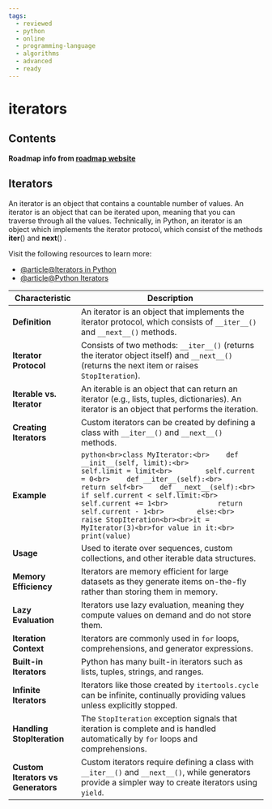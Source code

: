 ```yaml
---
tags:
  - reviewed
  - python
  - online
  - programming-language
  - algorithms
  - advanced
  - ready
---
```


# iterators

## Contents

__Roadmap info from [roadmap website](https://roadmap.sh/python/python-advanced-topics/iterators)__

## Iterators

An iterator is an object that contains a countable number of values. An iterator is an object that can be iterated upon, meaning that you can traverse through all the values. Technically, in Python, an iterator is an object which implements the iterator protocol, which consist of the methods __iter__() and __next__() .

Visit the following resources to learn more:

- [@article@Iterators in Python](https://www.w3schools.com/python/python_iterators.asp)
- [@article@Python Iterators](https://www.programiz.com/python-programming/iterator)

| Characteristic                     | Description                                                                                                                                                                                                                                                                                                                                                                                                                                       |
| ---------------------------------- | ------------------------------------------------------------------------------------------------------------------------------------------------------------------------------------------------------------------------------------------------------------------------------------------------------------------------------------------------------------------------------------------------------------------------------------------------- |
| __Definition__                     | An iterator is an object that implements the iterator protocol, which consists of `__iter__()` and `__next__()` methods.                                                                                                                                                                                                                                                                                                                          |
| __Iterator Protocol__              | Consists of two methods: `__iter__()` (returns the iterator object itself) and `__next__()` (returns the next item or raises `StopIteration`).                                                                                                                                                                                                                                                                                                    |
| __Iterable vs. Iterator__          | An iterable is an object that can return an iterator (e.g., lists, tuples, dictionaries). An iterator is an object that performs the iteration.                                                                                                                                                                                                                                                                                                   |
| __Creating Iterators__             | Custom iterators can be created by defining a class with `__iter__()` and `__next__()` methods.                                                                                                                                                                                                                                                                                                                                                   |
| __Example__                        | ```python<br>class MyIterator:<br>    def __init__(self, limit):<br>        self.limit = limit<br>        self.current = 0<br>    def __iter__(self):<br>        return self<br>    def __next__(self):<br>        if self.current < self.limit:<br>            self.current += 1<br>            return self.current - 1<br>        else:<br>            raise StopIteration<br><br>it = MyIterator(3)<br>for value in it:<br>    print(value)``` |
| __Usage__                          | Used to iterate over sequences, custom collections, and other iterable data structures.                                                                                                                                                                                                                                                                                                                                                           |
| __Memory Efficiency__              | Iterators are memory efficient for large datasets as they generate items on-the-fly rather than storing them in memory.                                                                                                                                                                                                                                                                                                                           |
| __Lazy Evaluation__                | Iterators use lazy evaluation, meaning they compute values on demand and do not store them.                                                                                                                                                                                                                                                                                                                                                       |
| __Iteration Context__              | Iterators are commonly used in `for` loops, comprehensions, and generator expressions.                                                                                                                                                                                                                                                                                                                                                            |
| __Built-in Iterators__             | Python has many built-in iterators such as lists, tuples, strings, and ranges.                                                                                                                                                                                                                                                                                                                                                                    |
| __Infinite Iterators__             | Iterators like those created by `itertools.cycle` can be infinite, continually providing values unless explicitly stopped.                                                                                                                                                                                                                                                                                                                        |
| __Handling StopIteration__         | The `StopIteration` exception signals that iteration is complete and is handled automatically by `for` loops and comprehensions.                                                                                                                                                                                                                                                                                                                  |
| __Custom Iterators vs Generators__ | Custom iterators require defining a class with `__iter__()` and `__next__()`, while generators provide a simpler way to create iterators using `yield`.                                                                                                                                                                                                                                                                                           |
